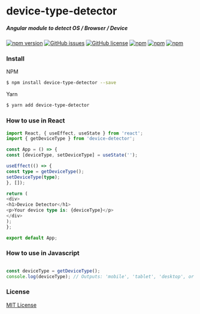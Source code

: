# device-type-detector
##### Angular module to detect OS / Browser / Device

[![npm version](https://badge.fury.io/js/device-detector.svg)](https://badge.fury.io/js/device-detector)
[![GitHub issues](https://img.shields.io/github/issues/me-ruhin/device-detector.svg)](https://github.com/me-ruhin/device-detector/issues)
[![GitHub license](https://img.shields.io/github/license/me-ruhin/device-detector.svg)](https://github.com/me-ruhin/device-detector/blob/main/LICENSE)
[![npm](https://img.shields.io/npm/dm/device-detector.svg)](https://www.npmjs.com/package/device-detector)
[![npm](https://img.shields.io/npm/dt/device-detector.svg)](https://www.npmjs.com/package/device-detector)
[![npm](https://img.shields.io/npm/v/device-detector.svg)](https://www.npmjs.com/package/device-detector)


### Install
NPM
```sh
$ npm install device-type-detector --save
```
 Yarn
```sh
$ yarn add device-type-detector
```

### How to use in React

```typescript
import React, { useEffect, useState } from 'react';
import { getDeviceType } from 'device-detector';

const App = () => {
const [deviceType, setDeviceType] = useState('');

useEffect(() => {
const type = getDeviceType();
setDeviceType(type);
}, []);

return (
<div>
<h1>Device Detector</h1>
<p>Your device type is: {deviceType}</p>
</div>
);
};

export default App;
```


### How to use in Javascript

```javascript

const deviceType = getDeviceType();
console.log(deviceType); // Outputs: 'mobile', 'tablet', 'desktop', or 'unknown'

```

### License

[MIT License](//https://github.com/me-ruhin/device-detector/license.txt)